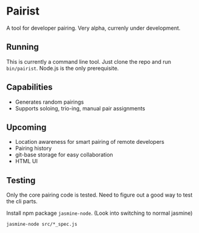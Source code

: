 # Pairist

A tool for developer pairing. Very alpha, currenly under development.

Running
-------
This is currently a command line tool. Just clone the repo and run
`bin/pairist`.  Node.js is the only prerequisite.

Capabilities
------------

* Generates random pairings
* Supports soloing, trio-ing, manual pair assignments

Upcoming
--------

* Location awareness for smart pairing of remote developers
* Pairing history
* git-base storage for easy collaboration
* HTML UI

Testing
-------

Only the core pairing code is tested. Need to
figure out a good way to test the cli parts.

Install npm package `jasmine-node`. (Look into switching to normal jasmine)

    jasmine-node src/*_spec.js
